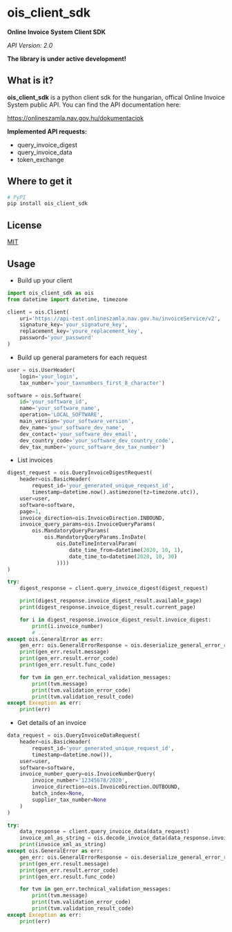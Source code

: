 # ois_client_sdk 
**Online Invoice System Client SDK**

*API Version: 2.0*

**The library is under active development!**

## What is it?
**ois_client_sdk** is a python client sdk for the hungarian, offical Online Invoice System public API.
You can find the API documentation here:

https://onlineszamla.nav.gov.hu/dokumentaciok

**Implemented API requests:**
- query_invoice_digest
- query_invoice_data
- token_exchange

## Where to get it
```sh
# PyPI
pip install ois_client_sdk
```

## License
[MIT](LICENSE)

## Usage

- Build up your client
```python
import ois_client_sdk as ois
from datetime import datetime, timezone

client = ois.Client(
    uri='https://api-test.onlineszamla.nav.gov.hu/invoiceService/v2',    
    signature_key='your_signature_key',
    replacement_key='youre_replacement_key',
    password='your_password'
)
```

- Build up general parameters for each request
```python
user = ois.UserHeader(
    login='your_login',
    tax_number='your_taxnumbers_first_8_character')

software = ois.Software(
    id='your_software_id',
    name='your_software_name',
    operation='LOCAL_SOFTWARE',
    main_version='your_software_version',
    dev_name='your_software_dev_name',
    dev_contact='your_software_dev_email',
    dev_country_code='your_software_dev_country_code',
    dev_tax_number='yourc_software_dev_tax_number')
```

- List invoices
```python
digest_request = ois.QueryInvoiceDigestRequest(
    header=ois.BasicHeader(
        request_id='your_generated_unique_request_id',
        timestamp=datetime.now().astimezone(tz=timezone.utc)),
    user=user,
    software=software,
    page=1,
    invoice_direction=ois.InvoiceDirection.INBOUND,
    invoice_query_params=ois.InvoiceQueryParams(
        ois.MandatoryQueryParams(
            ois.MandatoryQueryParams.InsDate(
                ois.DateTimeIntervalParam(
                    date_time_from=datetime(2020, 10, 1),
                    date_time_to=datetime(2020, 10, 30)
                ))))
)

try:
    digest_response = client.query_invoice_digest(digest_request)

    print(digest_response.invoice_digest_result.available_page)
    print(digest_response.invoice_digest_result.current_page)

    for i in digest_response.invoice_digest_result.invoice_digest:
        print(i.invoice_number)
        # ...
except ois.GeneralError as err:
    gen_err: ois.GeneralErrorResponse = ois.deserialize_general_error_response(err.general_error_response)
    print(gen_err.result.message)
    print(gen_err.result.error_code)
    print(gen_err.result.func_code)

    for tvm in gen_err.technical_validation_messages:
        print(tvm.message)
        print(tvm.validation_error_code)
        print(tvm.validation_result_code)
except Exception as err:
    print(err)
```

- Get details of an invoice
```python
data_request = ois.QueryInvoiceDataRequest(
    header=ois.BasicHeader(
        request_id='your_generated_unique_request_id',
        timestamp=datetime.now()),
    user=user,
    software=software,
    invoice_number_query=ois.InvoiceNumberQuery(
        invoice_number='12345678/2020',
        invoice_direction=ois.InvoiceDirection.OUTBOUND,
        batch_index=None,
        supplier_tax_number=None
    )
)

try:
    data_response = client.query_invoice_data(data_request)
    invoice_xml_as_string = ois.decode_invoice_data(data_response.invoice_data_result.invoice_data)
    print(invoice_xml_as_string)
except ois.GeneralError as err:
    gen_err: ois.GeneralErrorResponse = ois.deserialize_general_error_response(err.general_error_response)
    print(gen_err.result.message)
    print(gen_err.result.error_code)
    print(gen_err.result.func_code)

    for tvm in gen_err.technical_validation_messages:
        print(tvm.message)
        print(tvm.validation_error_code)
        print(tvm.validation_result_code)
except Exception as err:
    print(err)
```



